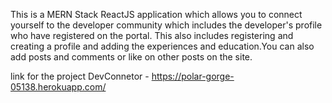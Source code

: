 This is a MERN Stack ReactJS application which allows you to connect yourself to the developer community which includes the developer's profile who have registered on the portal.
This also includes registering and creating a profile and adding the experiences and education.You can also add posts and comments or like on other posts on the site.



link for the project DevConnetor - https://polar-gorge-05138.herokuapp.com/
